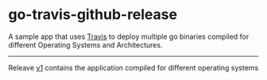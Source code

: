 # go-travis-github-release

A sample app that uses [Travis](https://travis-ci.org/) to deploy multiple go binaries compiled for different
Operating Systems and Architectures.

---

Releave [v1](https://github.com/zabawaba99/go-travis-github-release/releases/tag/v1) contains the application compiled
for different operating systems

